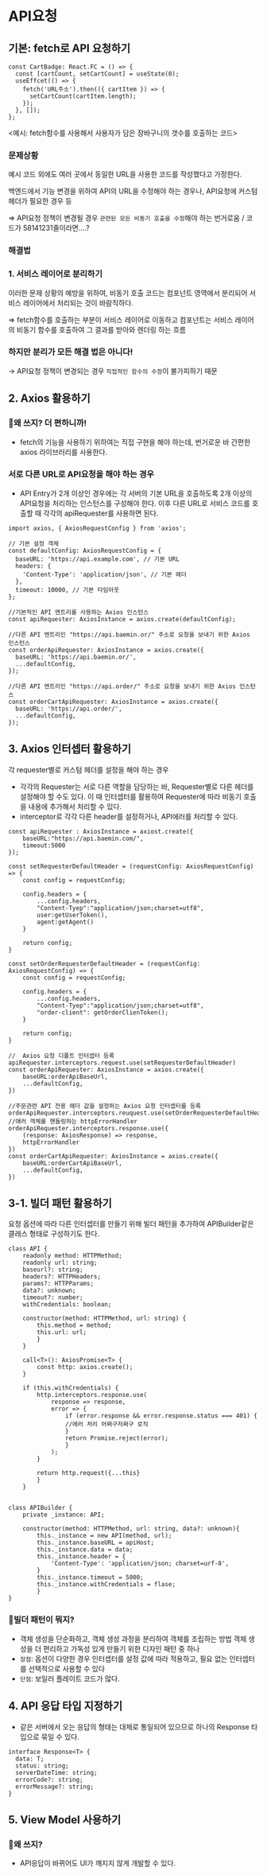 # API요청

## **기본: fetch로 API 요청하기**

```tsx
const CartBadge: React.FC = () => {
  const [cartCount, setCartCount] = useState(0);
  useEffcet(() => {
    fetch('URL주소').then(({ cartItem }) => {
      setCartCount(cartItem.length);
    });
  }, []);
};
```

<예시: fetch함수를 사용해서 사용자가 담은 장바구니의 갯수를 호출하는 코드>

### 문제상황

예시 코드 외에도 여러 곳에서 동일한 URL을 사용한 코드를 작성했다고 가정한다.

백엔드에서 기능 변경을 위하여 API의 URL을 수정해야 하는 경우나, API요청에 커스텀 헤더가 필요한 경우 등 

⇒ API요청 정책이 변경될 경우 `관련된 모든 비동기 호출을 수정`해야 하는 번거로움 / 코드가 58141231줄이라면….? 

### 해결법

### 1. 서비스 레이어로 분리하기

이러한 문제 상황의 예방을 위하여, 비동기 호출 코드는 컴포넌트 영역에서 분리되어 서비스 레이어에서 처리되는 것이 바람직하다.

⇒ fetch함수를 호출하는 부분이 서비스 레이어로 이동하고 컴포넌트는 서비스 레이어의 비동기 함수를 호출하여 그 결과를 받아와 렌더링 하는 흐름

### 하지만 분리가 모든 해결 법은 아니다!

→ API요청 정책이 변경되는 경우 `직접적인 함수의 수정`이 불가피하기 때문

## 2. Axios 활용하기

### 🤔왜 쓰지? 더 편하니까!

- fetch의 기능을 사용하기 위하여는 직접 구현을 해야 하는데, 번거로운 바 간편한 axios 라이브러리를 사용한다.

### 서로 다른 URL로 API요청을 해야 하는 경우

- API Entry가 2개 이상인 경우에는 각 서버의 기본 URL을 호출하도록 2개 이상의 API요청을 처리하는 인스턴스를 구성해야 한다. 이후 다른 URL로 서비스 코드를 호출할 때 각각의 apiRequester를 사용하면 된다.

```tsx
import axios, { AxiosRequestConfig } from 'axios';

// 기본 설정 객체
const defaultConfig: AxiosRequestConfig = {
  baseURL: 'https://api.example.com', // 기본 URL
  headers: {
    'Content-Type': 'application/json', // 기본 헤더
  },
  timeout: 10000, // 기본 타임아웃
};

//기본적인 API 엔트리를 사용하는 Axios 인스턴스
const apiRequester: AxiosInstance = axios.create(defaultConfig);

//다른 API 엔트리인 "https://api.baemin.or/" 주소로 요청을 보내기 위한 Axios 인스턴스
const orderApiRequester: AxiosInstance = axios.create({
  baseURL: 'https://api.baemin.or/',
  ...defaultConfig,
});

//다른 API 엔트리인 "https://api.order/" 주소로 요청을 보내기 위한 Axios 인스턴스
const orderCartApiRequester: AxiosInstance = axios.create({
  baseURL: 'https://api.order/',
  ...defaultConfig,
});
```

## 3. Axios 인터셉터 활용하기

각 requester별로 커스텀 헤더를 설정을 해야 하는 경우

- 각각의 Requester는 서로 다른 역할을 담당하는 바, Requester별로 다른 헤더를 설정해야 할 수도 있다. 이 때 인터셉터를 활용하여 Requester에 따라 비동기 호출을 내용에 추가해서 처리할 수 있다.
- interceptor로 각각 다른 header를 설정하거나, API에러를 처리할 수 있다.

```tsx
const apiRequester : AxiosInstance = axiost.create({
    baseURL:"https://api.baemin.com/",
    timeout:5000
});

const setRequesterDefaultHeader = (requestConfig: AxiosRequestConfig) => {
    const config = requestConfig;

    config.headers = {
        ...config.headers,
        "Content-Tyep":"application/json;charset=utf8",
        user:getUserToken(),
        agent:getAgent()
    }

    return config;
}

const setOrderRequesterDefaultHeader = (requestConfig: AxiosRequestConfig) => {
    const config = requestConfig;

    config.headers = {
        ...config.headers,
        "Content-Tyep":"application/json;charset=utf8",
        "order-client": getOrderClienToken();
    }

    return config;
}

//  Axios 요청 디폴트 인터셉터 등록
apiRequester.interceptors.request.use(setRequesterDefaultHeader)
const orderApiRequester: AxiosInstance = axios.create({
    baseURL:orderApiBaseUrl,
    ...defaultConfig,
})

//주문관련 API 전용 헤더 값을 설정하는 Axios 요청 인터셉터를 등록
orderApiRequester.interceptors.reuquest.use(setOrderRequesterDefaultHeader)
//애러 객체를 핸들링하는 httpErrorHandler
orderApiRequester.interceptors.response.use({
    (response: AxiosResponse) => response,
    httpErrorHandler
})
const orderCartApiRequester: AxiosInstance = axios.create({
    baseURL:orderCartApiBaseUrl,
    ...defaultConfig,
})

```

## 3-1. 빌더 패턴 활용하기

요청 옵션에 따라 다른 인터셉터를 만들기 위해 빌더 패턴을 추가하여 APIBuilder같은 클래스 형태로 구성하기도 한다.

```tsx
class API {
	readonly method: HTTPMethod;
	readonly url: string;
	baseurl?: string;
	headers?: HTTPHeaders;
	params?: HTTPParams;
	data?: unknown;
	timeout?: number;
	withCredentials: boolean;
	
	constructor(method: HTTPMethod, url: string) {
		this.method = method;
		this.url: url;
		}
	}
	
	call<T>(): AxiosPromise<T> {
		const http: axios.create();
	}
	
	if (this.withCredentials) {
		http.interceptors.response.use(
			response => response,
			error => {
				if (error.response && error.response.status === 401) {
				//에러 처리 어쩌구저쩌구 로직
				}
				return Promise.reject(error);
				}
			);
		}
		
		return http.request({...this}
		}
	}
	
```

```tsx
class APIBuilder {
	private _instance: API;
	
	constructor(method: HTTPMethod, url: string, data?: unknown){
		this._instance = new API(method, url);
		this._instance.baseURL = apiHost;
		this._instance.data = data;
		this._instance.header = {
			'Content-Type': 'application/json; charset=urf-8',
		}
		this._instance.timeout = 5000;
		this._instance.withCredentials = flase;
		}
}
```

### 🤔빌더 패턴이 뭐지?

- 객체 생성을 단순화하고, 객체 생성 과정을 분리하여 객체를 조립하는 방법
객체 생성을 더 편리하고 가독성 있게 만들기 위한 디자인 패턴 중 하나
- `장점`: 옵션이 다양한 경우 인터셉터를 설정 값에 따라 적용하고, 필요 없는 인터셉터를 선택적으로 사용할 수 있다
- `단점`: 보일러 플레이트 코드가 많다.

## **4. API 응답 타입 지정하기**

- 같은 서버에서 오는 응답의 형태는 대체로 통일되어 있으므로 하나의 Response 타입으로 묶일 수 있다.

```tsx
interface Response<T> {
  data: T;
  status: string;
  serverDateTime: string;
  errorCode?: string;
  errorMessage?: string;
}

```

## 5. View Model 사용하기

### 🤔왜 쓰지?

- API응답이 바뀌어도 UI가 깨지지 않게 개발할 수 있다.
